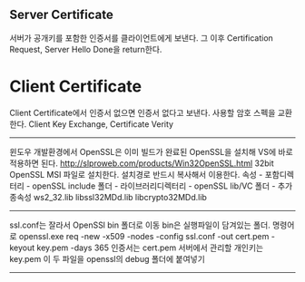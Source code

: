 ## Server Certificate
서버가 공개키를 포함한 인증서를 클라이언트에게 보낸다.
그 이후
Certification Request, Server Hello Done을 return한다.

# Client Certificate
Client Certificate에서 인증서 없으면 인증서 없다고 보낸다.
사용할 암호 스펙을 교환한다. Client Key Exchange, Certificate Verity

-----

윈도우 개발환경에서 OpenSSL은 이미 빌드가 완료된 OpenSSL을 설치해 VS에 바로 적용하면 된다.
http://slproweb.com/products/Win32OpenSSL.html
32bit OpenSSL MSI 파일로 설치한다.
설치경로 반드시 복사해서 이용한다.
속성 - 포함디렉터리 - openSSL include 폴더 - 라이브러리디렉터리 - openSSL lib/VC 폴더 - 추가 종속성
ws2_32.lib
libssl32MDd.lib
libcrypto32MDd.lib

-----

ssl.conf는 잘라서 OpenSSl bin 폴더로 이동 bin은 실행파일이 담겨있는 폴더.
명령어로
openssl.exe req -new -x509 -nodes -config ssl.conf -out cert.pem -keyout key.pem -days 365
인증서는 cert.pem
서버에서 관리할 개인키는 key.pem
이 두 파일을 openssl의 debug 폴더에 붙여넣기

-----


